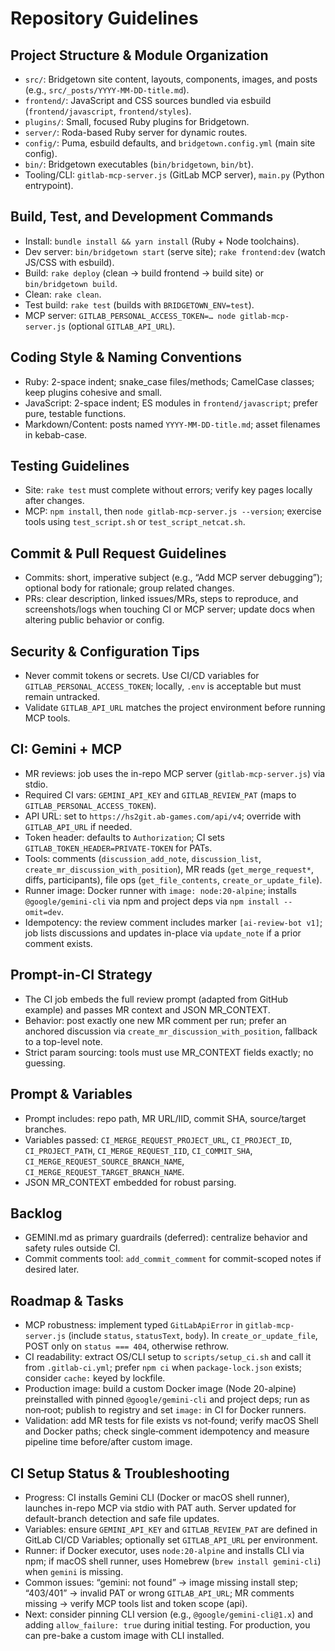 # Repository Guidelines

## Project Structure & Module Organization
- `src/`: Bridgetown site content, layouts, components, images, and posts (e.g., `src/_posts/YYYY-MM-DD-title.md`).
- `frontend/`: JavaScript and CSS sources bundled via esbuild (`frontend/javascript`, `frontend/styles`).
- `plugins/`: Small, focused Ruby plugins for Bridgetown.
- `server/`: Roda-based Ruby server for dynamic routes.
- `config/`: Puma, esbuild defaults, and `bridgetown.config.yml` (main site config).
- `bin/`: Bridgetown executables (`bin/bridgetown`, `bin/bt`).
- Tooling/CLI: `gitlab-mcp-server.js` (GitLab MCP server), `main.py` (Python entrypoint).

## Build, Test, and Development Commands
- Install: `bundle install && yarn install` (Ruby + Node toolchains).
- Dev server: `bin/bridgetown start` (serve site); `rake frontend:dev` (watch JS/CSS with esbuild).
- Build: `rake deploy` (clean → build frontend → build site) or `bin/bridgetown build`.
- Clean: `rake clean`.
- Test build: `rake test` (builds with `BRIDGETOWN_ENV=test`).
- MCP server: `GITLAB_PERSONAL_ACCESS_TOKEN=… node gitlab-mcp-server.js` (optional `GITLAB_API_URL`).

## Coding Style & Naming Conventions
- Ruby: 2-space indent; snake_case files/methods; CamelCase classes; keep plugins cohesive and small.
- JavaScript: 2-space indent; ES modules in `frontend/javascript`; prefer pure, testable functions.
- Markdown/Content: posts named `YYYY-MM-DD-title.md`; asset filenames in kebab-case.

## Testing Guidelines
- Site: `rake test` must complete without errors; verify key pages locally after changes.
- MCP: `npm install`, then `node gitlab-mcp-server.js --version`; exercise tools using `test_script.sh` or `test_script_netcat.sh`.

## Commit & Pull Request Guidelines
- Commits: short, imperative subject (e.g., “Add MCP server debugging”); optional body for rationale; group related changes.
- PRs: clear description, linked issues/MRs, steps to reproduce, and screenshots/logs when touching CI or MCP server; update docs when altering public behavior or config.

## Security & Configuration Tips
- Never commit tokens or secrets. Use CI/CD variables for `GITLAB_PERSONAL_ACCESS_TOKEN`; locally, `.env` is acceptable but must remain untracked.
- Validate `GITLAB_API_URL` matches the project environment before running MCP tools.

## CI: Gemini + MCP
- MR reviews: job uses the in-repo MCP server (`gitlab-mcp-server.js`) via stdio.
- Required CI vars: `GEMINI_API_KEY` and `GITLAB_REVIEW_PAT` (maps to `GITLAB_PERSONAL_ACCESS_TOKEN`).
- API URL: set to `https://hs2git.ab-games.com/api/v4`; override with `GITLAB_API_URL` if needed.
- Token header: defaults to `Authorization`; CI sets `GITLAB_TOKEN_HEADER=PRIVATE-TOKEN` for PATs.
- Tools: comments (`discussion_add_note`, `discussion_list`, `create_mr_discussion_with_position`), MR reads (`get_merge_request*`, diffs, participants), file ops (`get_file_contents`, `create_or_update_file`).
- Runner image: Docker runner with `image: node:20-alpine`; installs `@google/gemini-cli` via npm and project deps via `npm install --omit=dev`.
- Idempotency: the review comment includes marker `[ai-review-bot v1]`; job lists discussions and updates in-place via `update_note` if a prior comment exists.

## Prompt-in-CI Strategy
- The CI job embeds the full review prompt (adapted from GitHub example) and passes MR context and JSON MR_CONTEXT.
- Behavior: post exactly one new MR comment per run; prefer an anchored discussion via `create_mr_discussion_with_position`, fallback to a top-level note.
- Strict param sourcing: tools must use MR_CONTEXT fields exactly; no guessing.

## Prompt & Variables
- Prompt includes: repo path, MR URL/IID, commit SHA, source/target branches.
- Variables passed: `CI_MERGE_REQUEST_PROJECT_URL`, `CI_PROJECT_ID`, `CI_PROJECT_PATH`, `CI_MERGE_REQUEST_IID`, `CI_COMMIT_SHA`, `CI_MERGE_REQUEST_SOURCE_BRANCH_NAME`, `CI_MERGE_REQUEST_TARGET_BRANCH_NAME`.
- JSON MR_CONTEXT embedded for robust parsing.

## Backlog
- GEMINI.md as primary guardrails (deferred): centralize behavior and safety rules outside CI.
- Commit comments tool: `add_commit_comment` for commit-scoped notes if desired later.

## Roadmap & Tasks
- MCP robustness: implement typed `GitLabApiError` in `gitlab-mcp-server.js` (include `status`, `statusText`, `body`). In `create_or_update_file`, POST only on `status === 404`, otherwise rethrow.
- CI readability: extract OS/CLI setup to `scripts/setup_ci.sh` and call it from `.gitlab-ci.yml`; prefer `npm ci` when `package-lock.json` exists; consider `cache:` keyed by lockfile.
- Production image: build a custom Docker image (Node 20-alpine) preinstalled with pinned `@google/gemini-cli` and project deps; run as non‑root; publish to registry and set `image:` in CI for Docker runners.
- Validation: add MR tests for file exists vs not‑found; verify macOS Shell and Docker paths; check single‑comment idempotency and measure pipeline time before/after custom image.

## CI Setup Status & Troubleshooting
- Progress: CI installs Gemini CLI (Docker or macOS shell runner), launches in-repo MCP via stdio with PAT auth. Server updated for default-branch detection and safe file updates.
- Variables: ensure `GEMINI_API_KEY` and `GITLAB_REVIEW_PAT` are defined in GitLab CI/CD Variables; optionally set `GITLAB_API_URL` per environment.
- Runner: if Docker executor, uses `node:20-alpine` and installs CLI via npm; if macOS shell runner, uses Homebrew (`brew install gemini-cli`) when `gemini` is missing.
- Common issues: “gemini: not found” → image missing install step; “403/401” → invalid PAT or wrong `GITLAB_API_URL`; MR comments missing → verify MCP tools list and token scope (api).
- Next: consider pinning CLI version (e.g., `@google/gemini-cli@1.x`) and adding `allow_failure: true` during initial testing. For production, you can pre-bake a custom image with CLI installed.
